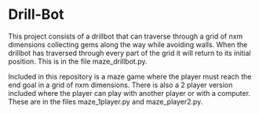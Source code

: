 # Drill-Bot
This project consists of a drillbot that can traverse through a grid of nxm dimensions collecting gems along the way while avoiding walls. When the drillbot has traversed through every part of the grid it will return to its initial position. This is in the file maze_drillbot.py.

Included in this repository is a maze game where the player must reach the end goal in a grid of nxm dimensions. There is also a 2 player version included where the player can play with another player or with a computer. These are in the files maze_1player.py and maze_player2.py.
